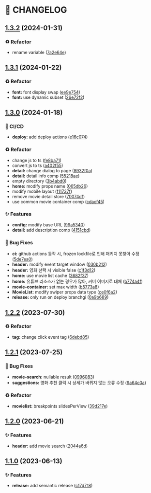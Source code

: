 # 🚦 CHANGELOG

## [1.3.2](https://github.com/qkrdkwl9090/nuxt3-movie-app/compare/v1.3.1...v1.3.2) (2024-01-31)


### ♻️ Refactor

* rename variable ([7a2e64e](https://github.com/qkrdkwl9090/nuxt3-movie-app/commit/7a2e64e0b7c22d22645dc49c8ae52acf1f3ebd56))

## [1.3.1](https://github.com/qkrdkwl9090/nuxt3-movie-app/compare/v1.3.0...v1.3.1) (2024-01-22)


### ♻️ Refactor

* **font:** font display swap ([ee9e754](https://github.com/qkrdkwl9090/nuxt3-movie-app/commit/ee9e754f4ef3d36ccb2a30086501060fb5727222))
* **font:** use dynamic subset ([26e72f2](https://github.com/qkrdkwl9090/nuxt3-movie-app/commit/26e72f270f7935f202036bbf37c9350b44d74f41))

## [1.3.0](https://github.com/qkrdkwl9090/nuxt3-movie-app/compare/v1.2.2...v1.3.0) (2024-01-18)


### 💫 CI/CD

* **deploy:** add deploy actions ([e16c074](https://github.com/qkrdkwl9090/nuxt3-movie-app/commit/e16c0744c5d630e1559fc80482274c7a786cf477))


### ♻️ Refactor

* change js to ts ([fe8ba71](https://github.com/qkrdkwl9090/nuxt3-movie-app/commit/fe8ba715ad99ef5ddc5a6790370a39c07625c8a3))
* convert js to ts ([a402f55](https://github.com/qkrdkwl9090/nuxt3-movie-app/commit/a402f553d775a26449cea9861dc0b3ea153429d5))
* **detail:** change dialog to page ([8932f0a](https://github.com/qkrdkwl9090/nuxt3-movie-app/commit/8932f0a67d2a14119a334e13bd6df2c971de510f))
* **detail:** detail info comp ([55218ae](https://github.com/qkrdkwl9090/nuxt3-movie-app/commit/55218aeb3501635b7f5431d1d8efe7660864d469))
* empty directory ([3b4abd0](https://github.com/qkrdkwl9090/nuxt3-movie-app/commit/3b4abd0353518aa7c2ca4ab0e330c622b4fa2f11))
* **home:** modify props name ([065db26](https://github.com/qkrdkwl9090/nuxt3-movie-app/commit/065db266a2ea5942b6e5942870722b8c8b70c456))
* modify mobile layout ([f11737f](https://github.com/qkrdkwl9090/nuxt3-movie-app/commit/f11737f2ab0623136d05883bf4e9c5b7e08c405f))
* remove movie detail store ([70074df](https://github.com/qkrdkwl9090/nuxt3-movie-app/commit/70074df6cb0508ef43b73a93559804d0731caeb7))
* use common movie container comp ([cdacf45](https://github.com/qkrdkwl9090/nuxt3-movie-app/commit/cdacf45b497b11f09691bb44a648a3503c900cf1))


### ✨ Features

* **config:** modify base URL ([99a5340](https://github.com/qkrdkwl9090/nuxt3-movie-app/commit/99a53406eb1db05b1be01a924f3cde93926ef647))
* **detail:** add description comp ([4151cbd](https://github.com/qkrdkwl9090/nuxt3-movie-app/commit/4151cbd057b4157c85f22e2a9f79fa874533d703))


### 🐛 Bug Fixes

* **ci:** github actions 동작 시, frozen lockfile로 인해 패키지 못찾아 수정 ([5de7ea0](https://github.com/qkrdkwl9090/nuxt3-movie-app/commit/5de7ea06d8bfdf39d6f9ac5faf389fb0652ba23a))
* **header:** modify event target window ([030b212](https://github.com/qkrdkwl9090/nuxt3-movie-app/commit/030b212e8dc3bee018eec67875c670f35de6c28e))
* **header:** 영화 선택 시 visible false ([c1f3d12](https://github.com/qkrdkwl9090/nuxt3-movie-app/commit/c1f3d12a6e0e637244fb83c7a67293fff567683c))
* **home:** use movie list cache ([3682f37](https://github.com/qkrdkwl9090/nuxt3-movie-app/commit/3682f3730d6ba747b853c48ef3a72a5fd066bedc))
* **home:** 유튜브 리소스가 없는 경우가 많아, 커버 이미지로 대체 ([b774a4f](https://github.com/qkrdkwl9090/nuxt3-movie-app/commit/b774a4fb9cc6005b9dc59f02f848eb47c6bb5837))
* **movie-container:** set max width ([b5773a8](https://github.com/qkrdkwl9090/nuxt3-movie-app/commit/b5773a890c8b12f4e7763114d06bfb176a8ae45f))
* **MovieList:** modify swiper props data type ([ce0f6a2](https://github.com/qkrdkwl9090/nuxt3-movie-app/commit/ce0f6a21143ecc15ea7750f4cf5234dfbe2b1785))
* **release:** only run on deploy branchgi ([0a9b689](https://github.com/qkrdkwl9090/nuxt3-movie-app/commit/0a9b68993582c5f92353f98ec7a99161822e76ae))

## [1.2.2](https://github.com/qkrdkwl9090/nuxt3_movie_app/compare/v1.2.1...v1.2.2) (2023-07-30)


### ♻️ Refactor

* **tag:** change click event tag ([6debd85](https://github.com/qkrdkwl9090/nuxt3_movie_app/commit/6debd85d763257784b66c8344a1e0171d7d41f42))

## [1.2.1](https://github.com/qkrdkwl9090/nuxt3_movie_app/compare/v1.2.0...v1.2.1) (2023-07-25)


### 🐛 Bug Fixes

* **movie-search:** nullable result ([0996083](https://github.com/qkrdkwl9090/nuxt3_movie_app/commit/0996083bebf5dd110fa06995edf8f83bce335420))
* **suggestions:** 영화 추천 클릭 시 상세가 바뀌지 않는 오류 수정 ([9a64c0a](https://github.com/qkrdkwl9090/nuxt3_movie_app/commit/9a64c0a79f7f8a58cc1fa7748df9fdc26e975a62))


### ♻️ Refactor

* **movielist:** breakpoints slidesPerView ([39d217e](https://github.com/qkrdkwl9090/nuxt3_movie_app/commit/39d217e8a810a64d4afba5342a1ed0627bbf37d8))

## [1.2.0](https://github.com/qkrdkwl9090/nuxt3_movie_app/compare/v1.1.0...v1.2.0) (2023-06-21)


### ✨ Features

* **header:** add movie search ([2044a6d](https://github.com/qkrdkwl9090/nuxt3_movie_app/commit/2044a6dcb22ee51af03b11eea4942dad2a4630cf))

## [1.1.0](https://github.com/qkrdkwl9090/nuxt3_movie_app/compare/v1.0.1...v1.1.0) (2023-06-13)


### ✨ Features

* **release:** add semantic release ([c17d718](https://github.com/qkrdkwl9090/nuxt3_movie_app/commit/c17d718f7f32efe70551ae6f2fe7b9d32b3c6456))
